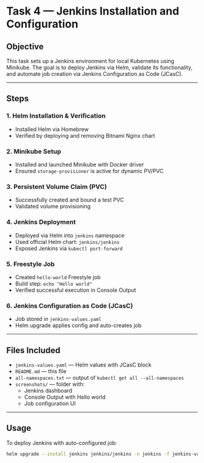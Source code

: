 # Task 4 — Jenkins Installation and Configuration

## Objective

This task sets up a Jenkins environment for local Kubernetes using Minikube. The goal is to deploy Jenkins via Helm, validate its functionality, and automate job creation via Jenkins Configuration as Code (JCasC).

---

## Steps

### 1. Helm Installation & Verification
- Installed Helm via Homebrew
- Verified by deploying and removing Bitnami Nginx chart

### 2. Minikube Setup
- Installed and launched Minikube with Docker driver
- Ensured `storage-provisioner` is active for dynamic PV/PVC

### 3. Persistent Volume Claim (PVC)
- Successfully created and bound a test PVC
- Validated volume provisioning

### 4. Jenkins Deployment
- Deployed via Helm into `jenkins` namespace
- Used official Helm chart: `jenkins/jenkins`
- Exposed Jenkins via `kubectl port-forward`

### 5. Freestyle Job
- Created `hello-world` Freestyle job
- Build step: `echo "Hello world"`
- Verified successful execution in Console Output

### 6. Jenkins Configuration as Code (JCasC)
- Job stored in `jenkins-values.yaml`
- Helm upgrade applies config and auto-creates job

---

## Files Included

- `jenkins-values.yaml` — Helm values with JCasC block
- `README.md` — this file
- `all-namespaces.txt` — output of `kubectl get all --all-namespaces`
- `screenshots/` — folder with:
  - Jenkins dashboard
  - Console Output with Hello world
  - Job configuration UI

---

## Usage

To deploy Jenkins with auto-configured job:
```bash
helm upgrade --install jenkins jenkins/jenkins -n jenkins -f jenkins-values.yaml


